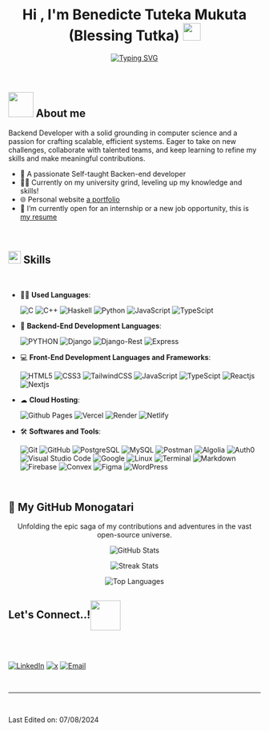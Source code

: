 <h1 align="center"><b>Hi , I'm Benedicte Tuteka Mukuta (Blessing Tutka) </b><img src="https://media.giphy.com/media/hvRJCLFzcasrR4ia7z/giphy.gif" width="35"></h1>
<!--  -->
<p align="center">
<a href="https://git.io/typing-svg"><img src="https://readme-typing-svg.herokuapp.com?font=Fira+Code&pause=1000&color=38B6FF&random=false&width=550&lines=I'm+Benedicte+Tuteka+Known+as+Blessing+Tutka%2C;Computer+Science+Student%2C;Driven+Backend+Developer%2C;With+a+strong+foundation+in+computer+science%2C;And+problem-solving++skills." alt="Typing SVG" /></a>
</p>

<br>	

## <picture><img src="https://github.com/blessingtutka/blessingtutka/assets/117514619/7ce8f72f-a916-4e00-8223-1bdce131534b" width = 50px></picture> **About me**

Backend Developer with a solid grounding in computer science and a passion for crafting scalable, efficient systems. Eager to take on new challenges, collaborate with talented teams, and keep learning to refine my skills and make meaningful contributions.

- 🦾 A passionate Self-taught Backen-end developer
- 👩‍🎓 Currently on my university grind, leveling up my knowledge and skills!
- 🌐 Personal website [a portfolio](https://blessingtutka.github.io/blessing-tutka/)
- 🔭 I’m currently open for an internship or a new job opportunity, this is [my resume](https://www.canva.com/design/DAF7n7TdXQg/24OJcBvqiCO2hhTMzPZAKA/view?utm_content=DAF7n7TdXQg&utm_campaign=designshare&utm_medium=link&utm_source=editor)

<br>

## <img src="https://media2.giphy.com/media/QssGEmpkyEOhBCb7e1/giphy.gif?cid=ecf05e47a0n3gi1bfqntqmob8g9aid1oyj2wr3ds3mg700bl&rid=giphy.gif" width ="25"><b> Skills</b>
<br>

<p align="center">

- 👩‍💻 **Used Languages**:
    
    ![C](https://img.shields.io/badge/C%20-%232370ED.svg?style=for-the-badge&logo=c&logoColor=white)
    ![C++](https://img.shields.io/badge/C++%20-%2300599C.svg?style=for-the-badge&logo=c%2B%2B&logoColor=white)
    ![Haskell](https://img.shields.io/badge/Haskell%20-%235D4F85.svg?style=for-the-badge&logo=haskell&logoColor=white)
    ![Python](https://img.shields.io/badge/Python%20-%2314354C.svg?style=for-the-badge&logo=python&logoColor=white)
    ![JavaScript](https://img.shields.io/badge/JavaScript%20-%23F7DF1E.svg?style=for-the-badge&logo=javascript&logoColor=black)
    ![TypeScipt](https://img.shields.io/badge/TypeScript%20-%23007ACC.svg?style=for-the-badge&logo=typescript&logoColor=white)

- 🤖 **Backend-End Development Languages**:

    ![PYTHON](https://img.shields.io/badge/PYTHON%20-%23377EC7.svg?style=for-the-badge&logo=python&logoColor=white)
    ![Django](https://img.shields.io/badge/DJANGO%20-%23092E20.svg?style=for-the-badge&logo=django&logoColor=white)
    ![Django-Rest](https://img.shields.io/badge/Django%20Rest%20Framework%20-%23092E20.svg?style=for-the-badge&logo=django&logoColor=white)
    ![Express](https://img.shields.io/badge/Express%20-%23008BCC.svg?style=for-the-badge&logo=express&logoColor=white)

- 💻 **Front-End Development Languages and Frameworks**:
    
    ![HTML5](https://img.shields.io/badge/HTML5%20-%23E34F26.svg?style=for-the-badge&logo=html5&logoColor=white)
    ![CSS3](https://img.shields.io/badge/CSS%20-%231572B6.svg?style=for-the-badge&logo=css3&logoColor=white)
    ![TailwindCSS](https://img.shields.io/badge/tailwindcss-%2338B2AC.svg?style=for-the-badge&logo=tailwind-css&logoColor=white)
    ![JavaScript](https://img.shields.io/badge/JavaScript%20-%23F7DF1E.svg?style=for-the-badge&logo=javascript&logoColor=black)
    ![TypeScipt](https://img.shields.io/badge/TypeScript%20-%23007ACC.svg?style=for-the-badge&logo=typescript&logoColor=white)
    ![Reactjs](https://img.shields.io/badge/react%20js%20-%23000000.svg?style=for-the-badge&logo=react&logoColor=%2300D8FF)
    ![Nextjs](https://img.shields.io/badge/next%20js%20-%23000000.svg?style=for-the-badge&logo=next.js&logoColor=white)

- ☁ **Cloud Hosting**:

    ![Github Pages](https://img.shields.io/badge/GitHub%20Pages-%23327FC7.svg?style=for-the-badge&logo=github&logoColor=white)
    ![Vercel](https://img.shields.io/badge/vercel-%23000000.svg?style=for-the-badge&logo=vercel&logoColor=white)
    ![Render](https://img.shields.io/badge/render%20-%23187C5C.svg?style=for-the-badge&logo=render&logoColor=white)
    ![Netlify](https://img.shields.io/badge/netlify%20-%23000000.svg?style=for-the-badge&logo=netlify&logoColor=%2332E6E2)

- 🛠 **Softwares and Tools**:

    ![Git](https://img.shields.io/badge/git-%23F05033.svg?style=for-the-badge&logo=git&logoColor=white)
    ![GitHub](https://img.shields.io/badge/github-%23121011.svg?style=for-the-badge&logo=github&logoColor=white)
    ![PostgreSQL](https://img.shields.io/badge/PostgreSQL%20-%230064a5.svg?style=for-the-badge&logo=PostgreSQL&logoColor=white)
    ![MySQL](https://img.shields.io/badge/mysql-%23C21325.svg?style=for-the-badge&logo=mysql&logoColor=white)
    ![Postman](https://img.shields.io/badge/postman-%23FF6C37.svg?style=for-the-badge&logo=postman&logoColor=white)
    ![Algolia](https://img.shields.io/badge/algolia-%234285F4.svg?style=for-the-badge&logo=algolia&logoColor=white)
    ![Auth0](https://img.shields.io/badge/auth0-%23EB5424.svg?style=for-the-badge&logo=auth0&logoColor=white)
    ![Visual Studio Code](https://img.shields.io/badge/Visual%20Studio%20Code-0078d7.svg?style=for-the-badge&logo=v&logoColor=white)
    ![Google](https://img.shields.io/badge/google-%234285F4.svg?style=for-the-badge&logo=google&logoColor=white)
    ![Linux](https://img.shields.io/badge/Linux-FCC624?style=for-the-badge&logo=linux&logoColor=black) 
    ![Terminal](https://img.shields.io/badge/Terminal-%23054020?style=for-the-badge&logo=gnu-bash&logoColor=white)
    ![Markdown](https://img.shields.io/badge/markdown-%23000000.svg?style=for-the-badge&logo=markdown&logoColor=white)
    ![Firebase](https://img.shields.io/badge/firebase-%23DD2C00.svg?style=for-the-badge&logo=firebase&logoColor=white)
    ![Convex](https://img.shields.io/badge/convex-%23000000.svg?style=for-the-badge&logo=convex&logoColor=white)
    ![Figma](https://img.shields.io/badge/figma-%23F24E1E.svg?style=for-the-badge&logo=figma&logoColor=white)
    ![WordPress](https://img.shields.io/badge/WordPress-%23117AC9.svg?style=for-the-badge&logo=WordPress&logoColor=white)

</p>

<br>

## 🗼 My GitHub Monogatari

<div align="center">

Unfolding the epic saga of my contributions and adventures in the vast open-source universe.

![GitHub Stats](https://github-readme-stats.vercel.app/api?username=blessingtutka&show_icons=true&theme=tokyonight&hide_border=true&include_all_commits=true)

![Streak Stats](https://github-readme-streak-stats.herokuapp.com/?user=blessingtutka&theme=tokyonight&hide_border=true)

![Top Languages](https://github-readme-stats.vercel.app/api/top-langs/?username=blessingtutka&theme=tokyonight&hide_border=true&include_all_commits=true&count_private=true&layout=compact)

</div>

## <b> Let's Connect..!</b><img src="https://github.com/blessingtutka/blessingtutka/assets/117514619/5403a508-7ba1-45b0-8e44-c024cda2d1af" width ="60" align="center" style="max-width: 100%; display: inline-block;">
<br>
<div align='left'>
<p dir='auto' style="display:flex; justify-content:space-between;">
    
[![LinkedIn](https://img.shields.io/badge/linkedin: @blessingtutka-%2300acee.svg?color=405DE6&style=for-the-badge&logo=linkedin&logoColor=white)](https://www.linkedin.com/in/blessing-tutka-5184802b2/)
[![x](https://img.shields.io/badge/%C2%A0@Blessingtutka-%2300acee.svg?color=000000&style=for-the-badge&logo=x&logoColor=white)](https://twitter.com/Blessingtutka/)
[![Email](https://img.shields.io/badge/gmail: @blessingtutka-%23EA4335.svg?style=for-the-badge&logo=gmail&logoColor=white)](mailto:blessingtutka298@gmail.com)

</p>

</div>

<br>

---

<br>

Last Edited on: 07/08/2024

<!--
**blessingtutka/blessingtutka** is a ✨ _special_ ✨ repository because its `README.md` (this file) appears on your GitHub profile.

Here are some ideas to get you started:

- 🔭 I’m currently working on ...
- 🌱 I’m currently learning ...
- 👯 I’m looking to collaborate on ...
- 🤔 I’m looking for help with ...
- 💬 Ask me about ...
- 📫 How to reach me: ...
- 😄 Pronouns: ...
- ⚡ Fun fact: ...
-->
